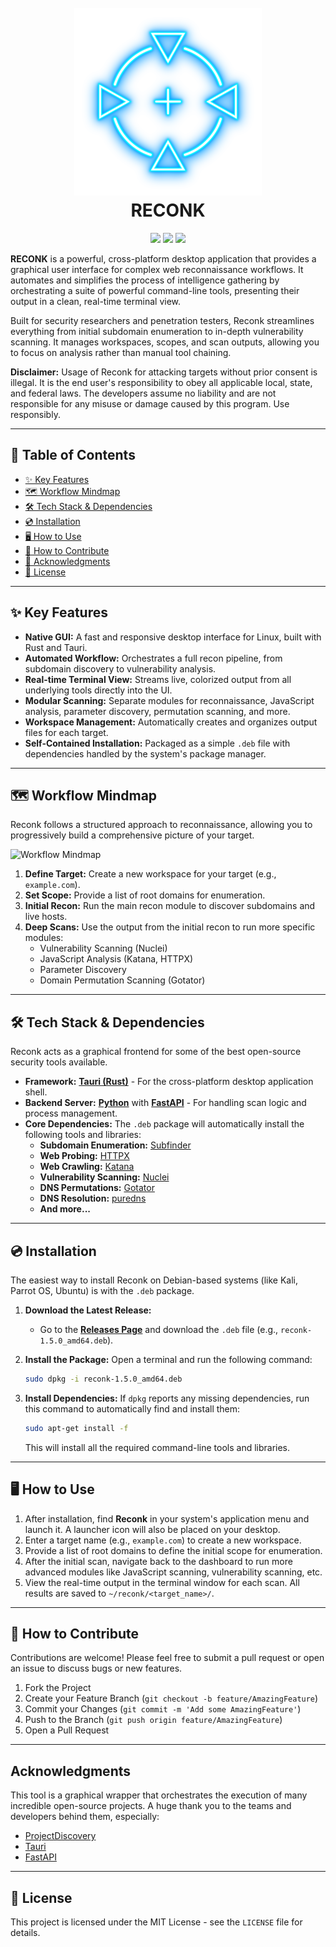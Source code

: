 <h1 align="center">
  <br>
  <a href="https://github.com/nkbeast/reconk"><img src="https://raw.githubusercontent.com/nkbeast/reconk/main/assets/reconk-banner.png" alt="RECONK BANNER"></a>
  <br>
  RECONK
  <br>
</h1>

<p align="center">
  <img src="https://img.shields.io/badge/Made%20by-NK-blue?style=flat-square&logo=linux" />
  <img src="https://img.shields.io/github/license/nkbeast/PhishGuard?style=flat-square" />
  <img src="https://img.shields.io/github/stars/nkbeast/PhishGuard?style=flat-square" />
</p>

**RECONK** is a powerful, cross-platform desktop application that provides a graphical user interface for complex web reconnaissance workflows. It automates and simplifies the process of intelligence gathering by orchestrating a suite of powerful command-line tools, presenting their output in a clean, real-time terminal view.

Built for security researchers and penetration testers, Reconk streamlines everything from initial subdomain enumeration to in-depth vulnerability scanning. It manages workspaces, scopes, and scan outputs, allowing you to focus on analysis rather than manual tool chaining.

**Disclaimer:** Usage of Reconk for attacking targets without prior consent is illegal. It is the end user's responsibility to obey all applicable local, state, and federal laws. The developers assume no liability and are not responsible for any misuse or damage caused by this program. Use responsibly.

---

## 📔 Table of Contents
- [✨ Key Features](#-key-features)
- [🗺️ Workflow Mindmap](#️-workflow-mindmap)
- [🛠️ Tech Stack & Dependencies](#️-tech-stack--dependencies)
- [💿 Installation](#-installation)
- [🖥️ How to Use](#️-how-to-use)
- [🤝 How to Contribute](#-how-to-contribute)
- [🙏 Acknowledgments](#-acknowledgments)
- [📜 License](#-license)

---

## ✨ Key Features

* **Native GUI:** A fast and responsive desktop interface for Linux, built with Rust and Tauri.
* **Automated Workflow:** Orchestrates a full recon pipeline, from subdomain discovery to vulnerability analysis.
* **Real-time Terminal View:** Streams live, colorized output from all underlying tools directly into the UI.
* **Modular Scanning:** Separate modules for reconnaissance, JavaScript analysis, parameter discovery, permutation scanning, and more.
* **Workspace Management:** Automatically creates and organizes output files for each target.
* **Self-Contained Installation:** Packaged as a simple `.deb` file with dependencies handled by the system's package manager.

---

## 🗺️ Workflow Mindmap

Reconk follows a structured approach to reconnaissance, allowing you to progressively build a comprehensive picture of your target.

![Workflow Mindmap](https://raw.githubusercontent.com/nkbeast/reconk/main/assets/workflow.png)

1.  **Define Target:** Create a new workspace for your target (e.g., `example.com`).
2.  **Set Scope:** Provide a list of root domains for enumeration.
3.  **Initial Recon:** Run the main recon module to discover subdomains and live hosts.
4.  **Deep Scans:** Use the output from the initial recon to run more specific modules:
    * Vulnerability Scanning (Nuclei)
    * JavaScript Analysis (Katana, HTTPX)
    * Parameter Discovery
    * Domain Permutation Scanning (Gotator)

---

## 🛠️ Tech Stack & Dependencies

Reconk acts as a graphical frontend for some of the best open-source security tools available.

* **Framework:** [**Tauri (Rust)**](https://tauri.app/) - For the cross-platform desktop application shell.
* **Backend Server:** [**Python**](https://www.python.org/) with [**FastAPI**](https://fastapi.tiangolo.com/) - For handling scan logic and process management.
* **Core Dependencies:** The `.deb` package will automatically install the following tools and libraries:
    * **Subdomain Enumeration:** [Subfinder](https://github.com/projectdiscovery/subfinder)
    * **Web Probing:** [HTTPX](https://github.com/projectdiscovery/httpx)
    * **Web Crawling:** [Katana](https://github.com/projectdiscovery/katana)
    * **Vulnerability Scanning:** [Nuclei](https://github.com/projectdiscovery/nuclei)
    * **DNS Permutations:** [Gotator](https://github.com/Josue87/gotator)
    * **DNS Resolution:** [puredns](https://github.com/d3mondev/puredns)
    * **And more...**

---

## 💿 Installation

The easiest way to install Reconk on Debian-based systems (like Kali, Parrot OS, Ubuntu) is with the `.deb` package.

1.  **Download the Latest Release:**
    * Go to the [**Releases Page**](https://github.com/nkbeast/reconk/releases/latest) and download the `.deb` file (e.g., `reconk-1.5.0_amd64.deb`).

2.  **Install the Package:**
    Open a terminal and run the following command:
    ```bash
    sudo dpkg -i reconk-1.5.0_amd64.deb
    ```

3.  **Install Dependencies:**
    If `dpkg` reports any missing dependencies, run this command to automatically find and install them:
    ```bash
    sudo apt-get install -f
    ```
    This will install all the required command-line tools and libraries.

---

## 🖥️ How to Use

1.  After installation, find **Reconk** in your system's application menu and launch it. A launcher icon will also be placed on your desktop.
2.  Enter a target name (e.g., `example.com`) to create a new workspace.
3.  Provide a list of root domains to define the initial scope for enumeration.
4.  After the initial scan, navigate back to the dashboard to run more advanced modules like JavaScript scanning, vulnerability scanning, etc.
5.  View the real-time output in the terminal window for each scan. All results are saved to `~/reconk/<target_name>/`.

---


## 🤝 How to Contribute

Contributions are welcome! Please feel free to submit a pull request or open an issue to discuss bugs or new features.

1.  Fork the Project
2.  Create your Feature Branch (`git checkout -b feature/AmazingFeature`)
3.  Commit your Changes (`git commit -m 'Add some AmazingFeature'`)
4.  Push to the Branch (`git push origin feature/AmazingFeature`)
5.  Open a Pull Request

---

## Acknowledgments

This tool is a graphical wrapper that orchestrates the execution of many incredible open-source projects. A huge thank you to the teams and developers behind them, especially:

* [ProjectDiscovery](https://projectdiscovery.io/)
* [Tauri](https://tauri.app/)
* [FastAPI](https://fastapi.tiangolo.com/)

---

## 📜 License

This project is licensed under the MIT License - see the `LICENSE` file for details.
